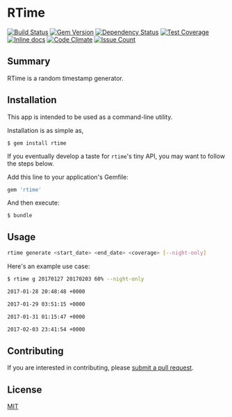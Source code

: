 # RTime

[![Build Status](https://travis-ci.org/at-shakil/rtime.svg?branch=master)](https://travis-ci.org/at-shakil/rtime)
[![Gem Version](https://badge.fury.io/rb/rtime.svg)](https://badge.fury.io/rb/rtime)
[![Dependency Status](https://gemnasium.com/badges/github.com/at-shakil/rtime.svg)](https://gemnasium.com/github.com/at-shakil/rtime)
[![Test Coverage](https://codeclimate.com/github/at-shakil/rtime/badges/coverage.svg)](https://codeclimate.com/github/at-shakil/rtime/coverage)
[![Inline docs](http://inch-ci.org/github/at-shakil/rtime.svg?branch=master)](http://inch-ci.org/github/at-shakil/rtime)
[![Code Climate](https://codeclimate.com/github/at-shakil/rtime/badges/gpa.svg)](https://codeclimate.com/github/at-shakil/rtime)
[![Issue Count](https://codeclimate.com/github/at-shakil/rtime/badges/issue_count.svg)](https://codeclimate.com/github/at-shakil/rtime)

## Summary

RTime is a random timestamp generator.

## Installation

This app is intended to be used as a command-line utility.

Installation is as simple as,

    $ gem install rtime

If you eventually develop a taste for `rtime`'s tiny API, you may want to follow the steps below.

Add this line to your application's Gemfile:

```ruby
gem 'rtime'
```

And then execute:

    $ bundle

## Usage

```sh
rtime generate <start_date> <end_date> <coverage> [--night-only]
```

Here's an example use case:

```sh
$ rtime g 20170127 20170203 60% --night-only

2017-01-28 20:48:48 +0000

2017-01-29 03:51:15 +0000

2017-01-31 01:15:47 +0000

2017-02-03 23:41:54 +0000
```

## Contributing

If you are interested in contributing, please [submit a pull request](https://help.github.com/articles/about-pull-requests/).

## License

[MIT](http://opensource.org/licenses/MIT)
